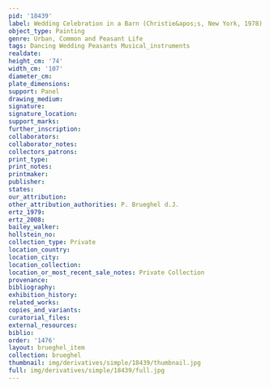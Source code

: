 ```yaml
---
pid: '18439'
label: Wedding Celebration in a Barn (Christie&apos;s, New York, 1978)
object_type: Painting
genre: Urban, Common and Peasant Life
tags: Dancing Wedding Peasants Musical_instruments
realdate: 
height_cm: '74'
width_cm: '107'
diameter_cm: 
plate_dimensions: 
support: Panel
drawing_medium: 
signature: 
signature_location: 
support_marks: 
further_inscription: 
collaborators: 
collaborator_notes: 
collectors_patrons: 
print_type: 
print_notes: 
printmaker: 
publisher: 
states: 
our_attribution: 
other_attribution_authorities: P. Brueghel d.J.
ertz_1979: 
ertz_2008: 
bailey_walker: 
hollstein_no: 
collection_type: Private
location_country: 
location_city: 
location_collection: 
location_or_most_recent_sale_notes: Private Collection
provenance: 
bibliography: 
exhibition_history: 
related_works: 
copies_and_variants: 
curatorial_files: 
external_resources: 
biblio: 
order: '1476'
layout: brueghel_item
collection: brueghel
thumbnail: img/derivatives/simple/18439/thumbnail.jpg
full: img/derivatives/simple/18439/full.jpg
---
```

